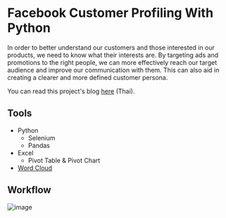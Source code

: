 # Facebook Customer Profiling With Python
In order to better understand our customers and those interested in our products, we need to know what their interests are. By targeting ads and promotions to the right people, we can more effectively reach our target audience and improve our communication with them. This can also aid in creating a clearer and more defined customer persona.

You can read this project's blog [here](https://friendnattawut.wordpress.com/2023/01/25/facebook-customer-profiling-with-python/) (Thai).

## Tools
- Python
  - Selenium
  - Pandas
- Excel
  - Pivot Table & Pivot Chart
- [Word Cloud](https://www.wordclouds.com)

## Workflow
![image](https://sv1.picz.in.th/images/2023/01/25/LSgJaS.png)
